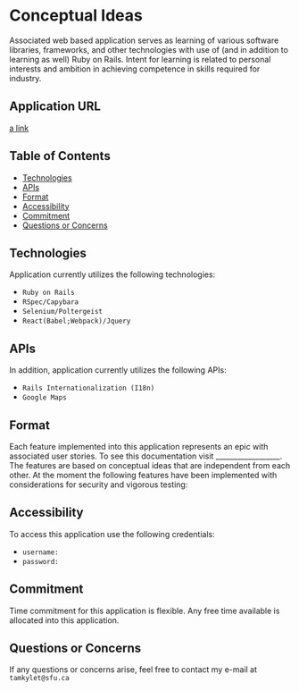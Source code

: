 # Conceptual Ideas

Associated web based application serves as learning of various software libraries, frameworks, and other technologies with use of (and in addition to learning as well) Ruby on Rails. Intent for learning is related to personal interests and ambition in achieving competence in skills required for industry.

## Application URL

[a link](https://conceptual-ideas.herokuapp.com/)

## Table of Contents

- [Technologies](#Technologies)
- [APIs](#APIs)
- [Format](#Format)
- [Accessibility](#Accessibility)
- [Commitment](#Commitment)
- [Questions or Concerns](#Questions-or-Concerns)

## <a name="Technologies"></a>Technologies

Application currently utilizes the following technologies:

- `Ruby on Rails`
- `RSpec/Capybara`
- `Selenium/Poltergeist`
- `React(Babel;Webpack)/Jquery`

## <a name="APIs"></a>APIs

In addition, application currently utilizes the following APIs:
- `Rails Internationalization (I18n)`
- `Google Maps`

## <a name="Format"></a>Format

Each feature implemented into this application represents an epic with associated user stories. To see this documentation visit __________________. The features are based on conceptual ideas that are independent from each other. At the moment the following features have been implemented with considerations for security and vigorous testing:

## <a name="Accessibility"></a>Accessibility

To access this application use the following credentials:

- `username:`
- `password:`

## <a name="Commitment"></a>Commitment

Time commitment for this application is flexible. Any free time available is allocated into this application.

## <a name="Questions-or-Concerns"></a>Questions or Concerns

If any questions or concerns arise, feel free to contact my e-mail at `tamkylet@sfu.ca`
